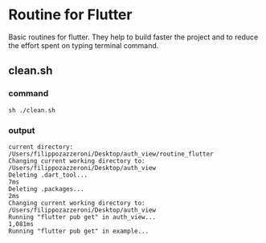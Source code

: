 # Routine for Flutter

Basic routines for flutter. They help to build faster the project and to reduce the effort spent on typing terminal command.

## clean.sh

### command

```
sh ./clean.sh

```
### output

```
current directory: /Users/filippozazzeroni/Desktop/auth_view/routine_flutter
Changing current working directory to: /Users/filippozazzeroni/Desktop/auth_view
Deleting .dart_tool...                                               7ms
Deleting .packages...                                                2ms
Changing current working directory to: /Users/filippozazzeroni/Desktop/auth_view
Running "flutter pub get" in auth_view...                        1,081ms
Running "flutter pub get" in example...  

```

